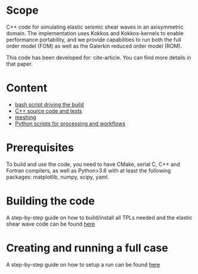 
# Scope
C++ code for simulating elastic seismic shear waves in an axisymmetric domain.
The implementation uses Kokkos and Kokkos-kernels to enable performance portability,
and we provide capabilities to run both the full order model (FOM)
as well as the Galerkin reduced order model (ROM).

This code has been developed for: cite-article.
You can find more details in that paper.

# Content

- [bash script driving the build](./do_build.sh)
- [C++ source code and tests](./cpp)
- [meshing](./meshing)
- [Python scripts for processing and workflows](./python_scripts)

# Prerequisites
To build and use the code, you need to have CMake, serial C, C++
and Fortran compilers, as well as Python>3.6 with at least
the following packages: matplotlib, numpy, scipy, yaml.

# Building the code
A step-by-step guide on how to build/install all
TPLs needed and the elastic shear wave code can be found [here](./docs/build.md)

# Creating and running a full case
A step-by-step guide on how to setup a run can be found [here](./docs/run.md)
